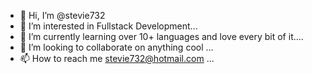 - 👋 Hi, I’m @stevie732
- 👀 I’m interested in Fullstack Development...
- 🌱 I’m currently learning over 10+ languages and love every bit of it....
- 💞️ I’m looking to collaborate on anything cool ...
- 📫 How to reach me stevie732@hotmail.com ...

<!---
stevie732/stevie732 is a ✨ special ✨ repository because its `README.md` (this file) appears on your GitHub profile.
You can click the Preview link to take a look at your changes.
--->

